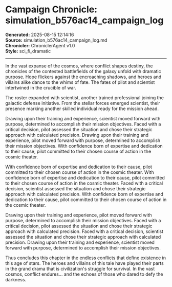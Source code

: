 # Campaign Chronicle: simulation_b576ac14_campaign_log

**Generated:** 2025-08-15 12:14:16  
**Source:** simulation_b576ac14_campaign_log.md  
**Chronicler:** ChroniclerAgent v1.0  
**Style:** sci_fi_dramatic  

---

In the vast expanse of the cosmos, where conflict shapes destiny, the chronicles of the contested battlefields of the galaxy unfold with dramatic purpose. Hope flickers against the encroaching shadows, and heroes and villains alike dance to the whims of fate. The fates of pilot and scientist intertwined in the crucible of war.

The roster expanded with scientist, another trained professional joining the galactic defense initiative. From the stellar forces emerged scientist, their presence marking another skilled individual ready for the mission ahead. 

Drawing upon their training and experience, scientist moved forward with purpose, determined to accomplish their mission objectives. Faced with a critical decision, pilot assessed the situation and chose their strategic approach with calculated precision. Drawing upon their training and experience, pilot moved forward with purpose, determined to accomplish their mission objectives. With confidence born of expertise and dedication to their cause, pilot committed to their chosen course of action in the cosmic theater. 

With confidence born of expertise and dedication to their cause, pilot committed to their chosen course of action in the cosmic theater. With confidence born of expertise and dedication to their cause, pilot committed to their chosen course of action in the cosmic theater. Faced with a critical decision, scientist assessed the situation and chose their strategic approach with calculated precision. With confidence born of expertise and dedication to their cause, pilot committed to their chosen course of action in the cosmic theater. 

Drawing upon their training and experience, pilot moved forward with purpose, determined to accomplish their mission objectives. Faced with a critical decision, pilot assessed the situation and chose their strategic approach with calculated precision. Faced with a critical decision, scientist assessed the situation and chose their strategic approach with calculated precision. Drawing upon their training and experience, scientist moved forward with purpose, determined to accomplish their mission objectives.

Thus concludes this chapter in the endless conflicts that define existence in this age of stars. The heroes and villains of this tale have played their parts in the grand drama that is civilization's struggle for survival. In the vast cosmos, conflict endures... and the echoes of those who dared to defy the darkness.